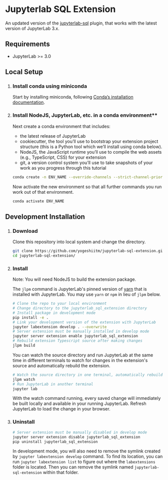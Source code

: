 # Jupyterlab SQL Extension


An updated version of the [jupyterlab-sql](https://github.com/pbugnion/jupyterlab-sql) plugin, that works with the latest version of JupyterLab 3.x.


## Requirements

- JupyterLab >= 3.0


## Local Setup

1. ### Install conda using miniconda
   Start by installing miniconda, following [Conda’s installation documentation](https://docs.conda.io/projects/conda/en/latest/user-guide/install/index.html).

2. ### Install NodeJS, JupyterLab, etc. in a conda environment**

    Next create a conda environment that includes:
    - the latest release of JupyterLab
    - cookiecutter, the tool you’ll use to bootstrap your extension project structure (this is a Python tool which we’ll install using conda below).
    - NodeJS, the JavaScript runtime you’ll use to compile the web assets (e.g., TypeScript, CSS) for your extension
    - git, a version control system you’ll use to take snapshots of your work as you progress through this tutorial


    ```bash
    conda create -n ENV_NAME --override-channels --strict-channel-priority -c conda-forge -c nodefaults jupyterlab=3 cookiecutter nodejs jupyter-packaging git
    ```

    Now activate the new environment so that all further commands you run work out of that environment.

    ```bash
    conda activate ENV_NAME
    ```

## Development Installation

1. ### Download
    Clone this repository into local system and change the directory.

    ```bash
    git clone https://github.com/yogeshiitm/jupyterlab-sql-extension.git
    cd jupyterlab-sql-extension/
    ```

2. ### Install

    Note: You will need NodeJS to build the extension package.

    The `jlpm` command is JupyterLab's pinned version of
    [yarn](https://yarnpkg.com/) that is installed with JupyterLab. You may use
    `yarn` or `npm` in lieu of `jlpm` below.

    ```bash
    # Clone the repo to your local environment
    # Change directory to the jupyterlab_sql_extension directory
    # Install package in development mode
    pip install -e .
    # Link your development version of the extension with JupyterLab
    jupyter labextension develop . --overwrite
    # Server extension must be manually installed in develop mode
    jupyter server extension enable jupyterlab_sql_extension
    # Rebuild extension Typescript source after making changes
    jlpm build
    ```

    You can watch the source directory and run JupyterLab at the same time in different terminals to watch for changes in the extension's source and automatically rebuild the extension.

    ```bash
    # Watch the source directory in one terminal, automatically rebuilding when needed
    jlpm watch
    # Run JupyterLab in another terminal
    jupyter lab
    ```

    With the watch command running, every saved change will immediately be built locally and available in your running JupyterLab. Refresh JupyterLab to load the change in your browser.


3. ### Uninstall

    ```bash
    # Server extension must be manually disabled in develop mode
    jupyter server extension disable jupyterlab_sql_extension
    pip uninstall jupyterlab_sql_extension
    ```

    In development mode, you will also need to remove the symlink created by `jupyter labextension develop`
    command. To find its location, you can run `jupyter labextension list` to figure out where the `labextensions`
    folder is located. Then you can remove the symlink named `jupyterlab-sql-extension` within that folder.